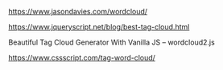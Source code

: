 


https://www.jasondavies.com/wordcloud/

https://www.jqueryscript.net/blog/best-tag-cloud.html

Beautiful Tag Cloud Generator With Vanilla JS – wordcloud2.js

https://www.cssscript.com/tag-word-cloud/
